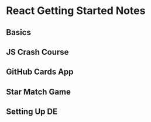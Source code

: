 # React Getting Started Notes

## Basics

## JS Crash Course

## GitHub Cards App

## Star Match Game

## Setting Up DE
